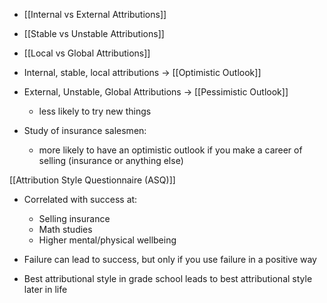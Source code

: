 - [[Internal vs External Attributions]]
- [[Stable vs Unstable Attributions]]
- [[Local vs Global Attributions]]

- Internal, stable, local attributions -> [[Optimistic Outlook]]
- External, Unstable, Global Attributions -> [[Pessimistic Outlook]]
	- less likely to try new things

- Study of insurance salesmen:
	- more likely to have an optimistic outlook if you make a career of selling (insurance or anything else)

[[Attribution Style Questionnaire (ASQ)]]
- Correlated with success at:
	- Selling insurance
	- Math studies
	- Higher mental/physical wellbeing


- Failure can lead to success, but only if you use failure in a positive way
- Best attributional style in grade school leads to best attributional style later in life

